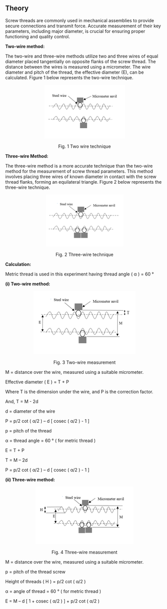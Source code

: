 ## Theory

Screw threads are commonly used in mechanical assemblies to provide secure connections and transmit force. Accurate measurement of their key parameters, including major diameter, is crucial for ensuring proper functioning and quality control.

**Two-wire method:**

The two-wire and three-wire methods utilize two and three wires of equal diameter placed tangentially on opposite flanks of the screw thread. The distance between the wires is measured using a micrometer. The wire diameter and pitch of the thread, the effective diameter (E), can be calculated. Figure 1 below represents the two-wire technique.


<div align="center">
<img src="images/figure1.png" class="img-fluid">

Fig. 1 Two wire technique
</div>

**Three-wire Method:**

The three-wire method is a more accurate technique than the two-wire method for the measurement of screw thread parameters. This method involves placing three wires of known diameter in contact with the screw thread flanks, forming an equilateral triangle. Figure 2 below represents the three-wire technique.

<div align="center">
<img src="images/figure2.png" class="img-fluid">

Fig. 2  Three-wire technique
</div>

**Calculation:**

Metric thread is used in this experiment having thread angle ( &alpha; ) = 60 &deg;

<b>(i)	Two-wire method:</b>

<div align="center">
<img src="images/figure3.png" class="img-fluid">

Fig. 3 Two-wire measurement 
</div>

M = distance over the wire, measured using a suitable micrometer.

Effective diameter ( E ) = T + P

Where T is the dimension under the wire, and P is the correction factor.

And, T = M - 2d

d = diameter of the wire

P = p/2 cot ( &alpha;/2 ) – d [ cosec ( &alpha;/2 ) - 1 ] 

p = pitch of the thread

&alpha; = thread angle = 60 &deg; ( for metric thread )

<!-- for p = 1.25 mm, d = 0.722 mm, M = 25.08 mm -->

E = T + P

T = M – 2d

P = p/2 cot ( &alpha;/2 ) – d [ cosec ( &alpha;/2 ) - 1 ]
<!-- Therefore, P = 0.3605 mm
T = 23.636 mm
E = 23.9965 mm -->

<b>(ii) Three-wire method:</b>

<div align="center">
<img src="images/figure4.png" class="img-fluid">

Fig. 4 Three-wire measurement
</div>

M = distance over the wire, measured using a suitable micrometer.

p = pitch of the thread screw

Height of threads ( H ) = p/2 cot ( &alpha;/2 )

&alpha; = angle of thread = 60 &deg; ( for metric thread )  

E = M – d [ 1 + cosec ( &alpha;/2 ) ] + p/2 cot ( &alpha;/2 )  

<!-- For, p = 1.25 mm, d = 0.722 mm, M = 25.088 mm 
 H = p/2 cot (α/2) = 1.0825 mm
E = M – d [1+cosec (α/2)] + p/2 cot (α/2) = 21.7515 mm-->
 


<script id="MathJax-script" async src="https://cdn.jsdelivr.net/npm/mathjax@3/es5/tex-mml-chtml.js"></script>								